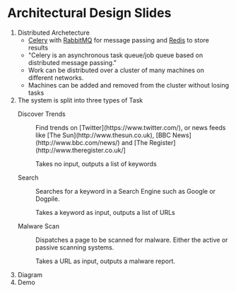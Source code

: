 ﻿Architectural Design Slides
===========================

1. Distributed Archetecture
    * [Celery](http://www.celeryproject.org/) with [RabbitMQ](http://www.rabbitmq.com/) for message passing and [Redis](http://redis.io/) to store results
    * "Celery is an asynchronous task queue/job queue based on distributed message passing."
    * Work can be distributed over a cluster of many machines on different networks.
    * Machines can be added and removed from the cluster without losing tasks
1. The system is split into three types of Task
    <dl>
        <dt>Discover Trends</dt>
        <dd>
            <p>Find trends on [Twitter](https://www.twitter.com/), or news feeds like [The Sun](http://www.thesun.co.uk), [BBC News](http://www.bbc.com/news/) and [The Register](http://www.theregister.co.uk/]</p>
            <p>Takes no input, outputs a list of keywords</p>
        </dd>
        <dt>Search</dt>
        <dd>
            <p>Searches for a keyword in a Search Engine such as Google or Dogpile.</p>
            <p>Takes a keyword as input, outputs a list of URLs</p>
        </dd>
        <dt>Malware Scan</dt>
        <dd>
            <p>Dispatches a page to be scanned for malware. Either the active or passive scanning systems.</p>
            <p>Takes a URL as input, outputs a malware report.</p>
        </dd>
    </dl>
1. Diagram
1. Demo